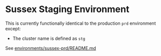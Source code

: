 # Sussex Staging Environment

This is currently functionally identical to the production `prd` environment except:
- The cluster name is defined as `stg`

See [environments/sussex-prd/README.md](../sussex-prd/README.md)
